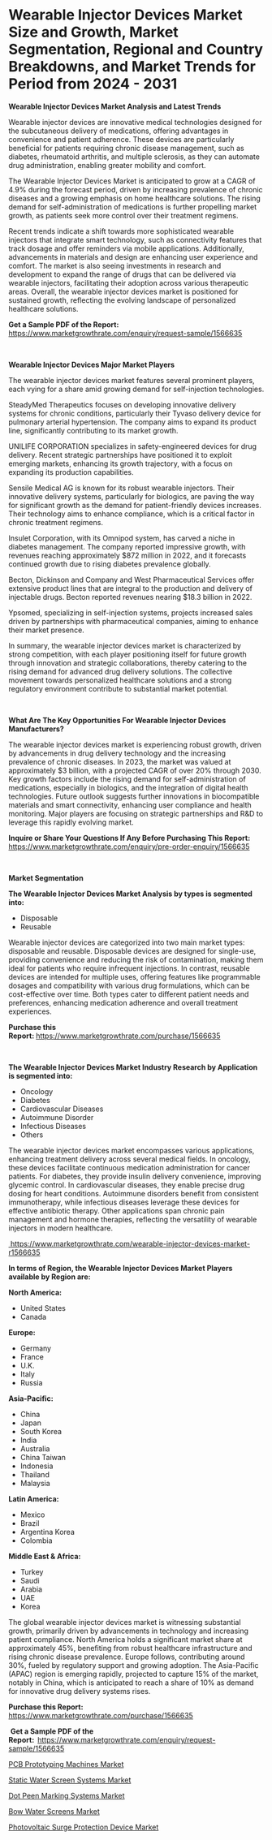 <p><h1>Wearable Injector Devices Market Size and Growth, Market Segmentation, Regional and Country Breakdowns, and Market Trends for Period from 2024 -  2031</h1></p><p><strong>Wearable Injector Devices Market Analysis and Latest Trends</strong></p>
<p><p>Wearable injector devices are innovative medical technologies designed for the subcutaneous delivery of medications, offering advantages in convenience and patient adherence. These devices are particularly beneficial for patients requiring chronic disease management, such as diabetes, rheumatoid arthritis, and multiple sclerosis, as they can automate drug administration, enabling greater mobility and comfort.</p><p>The Wearable Injector Devices Market is anticipated to grow at a CAGR of 4.9% during the forecast period, driven by increasing prevalence of chronic diseases and a growing emphasis on home healthcare solutions. The rising demand for self-administration of medications is further propelling market growth, as patients seek more control over their treatment regimens.</p><p>Recent trends indicate a shift towards more sophisticated wearable injectors that integrate smart technology, such as connectivity features that track dosage and offer reminders via mobile applications. Additionally, advancements in materials and design are enhancing user experience and comfort. The market is also seeing investments in research and development to expand the range of drugs that can be delivered via wearable injectors, facilitating their adoption across various therapeutic areas. Overall, the wearable injector devices market is positioned for sustained growth, reflecting the evolving landscape of personalized healthcare solutions.</p></p>
<p><strong>Get a Sample PDF of the Report:&nbsp;</strong> <a href="https://www.marketgrowthrate.com/enquiry/request-sample/1566635">https://www.marketgrowthrate.com/enquiry/request-sample/1566635</a></p>
<p>&nbsp;</p>
<p><strong>Wearable Injector Devices Major Market Players</strong></p>
<p><p>The wearable injector devices market features several prominent players, each vying for a share amid growing demand for self-injection technologies. </p><p>SteadyMed Therapeutics focuses on developing innovative delivery systems for chronic conditions, particularly their Tyvaso delivery device for pulmonary arterial hypertension. The company aims to expand its product line, significantly contributing to its market growth.</p><p>UNILIFE CORPORATION specializes in safety-engineered devices for drug delivery. Recent strategic partnerships have positioned it to exploit emerging markets, enhancing its growth trajectory, with a focus on expanding its production capabilities.</p><p>Sensile Medical AG is known for its robust wearable injectors. Their innovative delivery systems, particularly for biologics, are paving the way for significant growth as the demand for patient-friendly devices increases. Their technology aims to enhance compliance, which is a critical factor in chronic treatment regimens.</p><p>Insulet Corporation, with its Omnipod system, has carved a niche in diabetes management. The company reported impressive growth, with revenues reaching approximately $872 million in 2022, and it forecasts continued growth due to rising diabetes prevalence globally.</p><p>Becton, Dickinson and Company and West Pharmaceutical Services offer extensive product lines that are integral to the production and delivery of injectable drugs. Becton reported revenues nearing $18.3 billion in 2022.</p><p>Ypsomed, specializing in self-injection systems, projects increased sales driven by partnerships with pharmaceutical companies, aiming to enhance their market presence.</p><p>In summary, the wearable injector devices market is characterized by strong competition, with each player positioning itself for future growth through innovation and strategic collaborations, thereby catering to the rising demand for advanced drug delivery solutions. The collective movement towards personalized healthcare solutions and a strong regulatory environment contribute to substantial market potential.</p></p>
<p>&nbsp;</p>
<p><strong>What Are The Key Opportunities For Wearable Injector Devices Manufacturers?</strong></p>
<p><p>The wearable injector devices market is experiencing robust growth, driven by advancements in drug delivery technology and the increasing prevalence of chronic diseases. In 2023, the market was valued at approximately $3 billion, with a projected CAGR of over 20% through 2030. Key growth factors include the rising demand for self-administration of medications, especially in biologics, and the integration of digital health technologies. Future outlook suggests further innovations in biocompatible materials and smart connectivity, enhancing user compliance and health monitoring. Major players are focusing on strategic partnerships and R&D to leverage this rapidly evolving market.</p></p>
<p><strong>Inquire or Share Your Questions If Any Before Purchasing This Report:</strong> <a href="https://www.marketgrowthrate.com/enquiry/pre-order-enquiry/1566635">https://www.marketgrowthrate.com/enquiry/pre-order-enquiry/1566635</a></p>
<p>&nbsp;</p>
<p><strong>Market Segmentation</strong></p>
<p><strong>The Wearable Injector Devices Market Analysis by types is segmented into:</strong></p>
<p><ul><li>Disposable</li><li>Reusable</li></ul></p>
<p><p>Wearable injector devices are categorized into two main market types: disposable and reusable. Disposable devices are designed for single-use, providing convenience and reducing the risk of contamination, making them ideal for patients who require infrequent injections. In contrast, reusable devices are intended for multiple uses, offering features like programmable dosages and compatibility with various drug formulations, which can be cost-effective over time. Both types cater to different patient needs and preferences, enhancing medication adherence and overall treatment experiences.</p></p>
<p><strong>Purchase this Report:&nbsp;</strong><a href="https://www.marketgrowthrate.com/purchase/1566635">https://www.marketgrowthrate.com/purchase/1566635</a></p>
<p>&nbsp;</p>
<p><strong>The Wearable Injector Devices Market Industry Research by Application is segmented into:</strong></p>
<p><ul><li>Oncology</li><li>Diabetes</li><li>Cardiovascular Diseases</li><li>Autoimmune Disorder</li><li>Infectious Diseases</li><li>Others</li></ul></p>
<p><p>The wearable injector devices market encompasses various applications, enhancing treatment delivery across several medical fields. In oncology, these devices facilitate continuous medication administration for cancer patients. For diabetes, they provide insulin delivery convenience, improving glycemic control. In cardiovascular diseases, they enable precise drug dosing for heart conditions. Autoimmune disorders benefit from consistent immunotherapy, while infectious diseases leverage these devices for effective antibiotic therapy. Other applications span chronic pain management and hormone therapies, reflecting the versatility of wearable injectors in modern healthcare.</p></p>
<p><a href="https://www.marketgrowthrate.com/wearable-injector-devices-market-r1566635">&nbsp;https://www.marketgrowthrate.com/wearable-injector-devices-market-r1566635</a></p>
<p><strong>In terms of Region, the Wearable Injector Devices Market Players available by Region are:</strong></p>
<p>
    <p> <strong> North America: </strong>
        <ul>
            <li>United States</li>
            <li>Canada</li>
        </ul>
        </p> 
    <p> <strong> Europe: </strong>
        <ul>
            <li>Germany</li>
            <li>France</li>
            <li>U.K.</li>
            <li>Italy</li>
            <li>Russia</li>
        </ul>
        </p> 
    <p> <strong> Asia-Pacific: </strong>
        <ul>
            <li>China</li>
            <li>Japan</li>
            <li>South Korea</li>
            <li>India</li>
            <li>Australia</li>
            <li>China Taiwan</li>
            <li>Indonesia</li>
            <li>Thailand</li>
            <li>Malaysia</li>
        </ul>
        </p> 
    <p> <strong> Latin America: </strong>
        <ul>
            <li>Mexico</li>
            <li>Brazil</li>
            <li>Argentina Korea</li>
            <li>Colombia</li>
        </ul>
        </p> 
    <p> <strong> Middle East & Africa: </strong>
        <ul>
            <li>Turkey</li>
            <li>Saudi</li>
            <li>Arabia</li>
            <li>UAE</li>
            <li>Korea</li>
        </ul>
    </p>
    </p>
<p><p>The global wearable injector devices market is witnessing substantial growth, primarily driven by advancements in technology and increasing patient compliance. North America holds a significant market share at approximately 45%, benefiting from robust healthcare infrastructure and rising chronic disease prevalence. Europe follows, contributing around 30%, fueled by regulatory support and growing adoption. The Asia-Pacific (APAC) region is emerging rapidly, projected to capture 15% of the market, notably in China, which is anticipated to reach a share of 10% as demand for innovative drug delivery systems rises.</p></p>
<p><strong>Purchase this Report: </strong><a href="https://www.marketgrowthrate.com/purchase/1566635">https://www.marketgrowthrate.com/purchase/1566635</a></p>
<p>&nbsp;<strong>Get a Sample PDF of the Report:&nbsp;&nbsp;</strong><a href="https://www.marketgrowthrate.com/enquiry/request-sample/1566635">https://www.marketgrowthrate.com/enquiry/request-sample/1566635</a></p>
<p><strong></strong></p>
<p><p><a href="https://www.linkedin.com/pulse/pcb-prototyping-machines-market-share-size-trends-industry-analysis-rclaf?trackingId=YOKNXJvESMyH8IEWGsJ74Q%3D%3D">PCB Prototyping Machines Market</a></p><p><a href="https://medium.com/@qarpaiop35/unveiling-market-trends-global-static-water-screen-systems-market-growth-and-regional-insights-9895be1611b0?postPublishedType=repub">Static Water Screen Systems Market</a></p><p><a href="https://www.linkedin.com/pulse/dot-peen-marking-systems-market-size-growing-cagr-13-report-covers-1ijef?trackingId=dvhyGmUIQmqMClwhwo7o2A%3D%3D">Dot Peen Marking Systems Market</a></p><p><a href="https://medium.com/@qarpaiop35/global-bow-water-screens-market-size-and-market-trends-analysis-by-regional-outlook-competitive-3998ebb7875b">Bow Water Screens Market</a></p><p><a href="https://issuu.com/reportprime-2/docs/photovoltaic-surge-protection-devic_0d7dd237bc6122">Photovoltaic Surge Protection Device Market</a></p></p>
